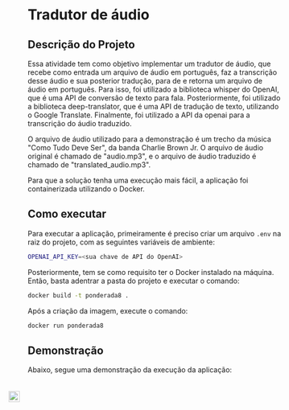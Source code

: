 # Tradutor de áudio

## Descrição do Projeto

Essa atividade tem como objetivo implementar um tradutor de áudio, que recebe como entrada um arquivo de áudio em português, faz a transcrição desse áudio e sua posterior tradução, para de e retorna um arquivo de áudio em português. Para isso, foi utilizado a biblioteca whisper do OpenAI, que é uma API de conversão de texto para fala. Posteriormente, foi utilizado a biblioteca deep-translator, que é uma API de tradução de texto, utilizando o Google Translate. Finalmente, foi utilizado a API da openai para a transcrição do áudio traduzido.

O arquivo de áudio utilizado para a demonstração é um trecho da música "Como Tudo Deve Ser", da banda Charlie Brown Jr. O arquivo de áudio original é chamado de "audio.mp3", e o arquivo de áudio traduzido é chamado de "translated_audio.mp3".

Para que a solução tenha uma execução mais fácil, a aplicação foi containerizada utilizando o Docker.

## Como executar

Para executar a aplicação, primeiramente é preciso criar um arquivo `.env` na raiz do projeto, com as seguintes variáveis de ambiente:

```bash
OPENAI_API_KEY=<sua chave de API do OpenAI>
```

Posteriormente, tem se como requisito ter o Docker instalado na máquina. Então, basta adentrar a pasta do projeto e executar o comando:

```bash
docker build -t ponderada8 .
```

Após a criação da imagem, execute o comando:

```bash
docker run ponderada8
```

## Demonstração

Abaixo, segue uma demonstração da execução da aplicação:

<div style="position:relative;width:fit-content;height:fit-content;">
            <a style="position:absolute;top:20px;right:1rem;opacity:0.8;" href="https://clipchamp.com/watch/EauZHdME40n">
                <img loading="lazy" style="height:22px;" src="https://clipchamp.com/e.svg" alt="Made with Clipchamp" />
            </a>
</div>